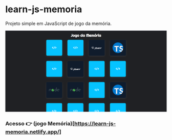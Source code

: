 # learn-js-memoria

Projeto simple em JavaScript de jogo da memória.

<img src="./assets/images/memoria-front.png" />

### Acesso 👉 (jogo Memória)[https://learn-js-memoria.netlify.app/]
